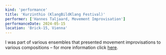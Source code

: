 ```yaml
---
kind: 'performance'
title: 'Kurzinthio (KlangBildKlang Festival)'
performer: ['Hannes Taljaard, Movement Improvisation']
performanceDate: 2024-05-15
location: 'Brick-15, Vienna'
---
```

I was part of various ensembles that presented movement improvisations to various compositions – for more information click [here](/assets/Kurzinthio-Programme.pdf).